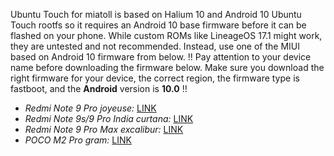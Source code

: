 Ubuntu Touch for miatoll is based on Halium 10 and Android 10 Ubuntu Touch rootfs so it requires an Android 10 base firmware before it can be flashed on your phone.
While custom ROMs like LineageOS 17.1 might work, they are untested and not recommended. Instead, use one of the MIUI based on Android 10 firmware from below.
!! Pay attention to your device name before downloading the firmware below. Make sure you download the right firmware for your device, the correct region, the firmware type is fastboot, and the **Android** version is **10.0** !!

- *Redmi Note 9 Pro joyeuse:* [LINK](https://xiaomifirmwareupdater.com/archive/miui/joyeuse/)
- *Redmi Note 9s/9 Pro India curtana:* [LINK](https://xiaomifirmwareupdater.com/archive/miui/curtana)
- *Redmi Note 9 Pro Max excalibur:* [LINK](https://xiaomifirmwareupdater.com/archive/miui/excalibur/)
- *POCO M2 Pro gram:* [LINK](https://xiaomifirmwareupdater.com/archive/miui/gram/)
